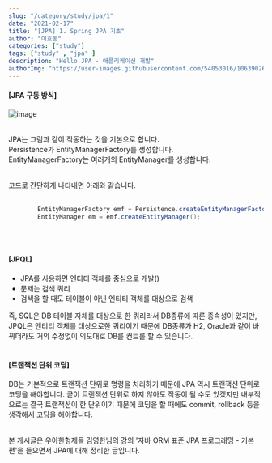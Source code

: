 ```yaml
---
slug: "/category/study/jpa/1"
date: "2021-02-17"
title: "[JPA] 1. Spring JPA 기초"
author: "이효동"
categories: ["study"]
tags: ["study" , "jpa" ]
description: "Hello JPA - 애플리케이션 개발"
authorImg: "https://user-images.githubusercontent.com/54053016/106390261-d4693200-642a-11eb-8ac8-eb8203cf74b9.png"
---
```



#### [JPA 구동 방식]
![image](https://user-images.githubusercontent.com/54053016/108169493-2359db80-713c-11eb-9cd9-84d64f661566.png)
<br><br>

JPA는 그림과 같이 작동하는 것을 기본으로 합니다.<br>
Persistence가 EntityManagerFactory를 생성합니다.<br>
EntityManagerFactory는 여러개의 EntityManager를 생성합니다.<br><br>

코드로 간단하게 나타내면 아래와 같습니다.<br><br>

```java
        EntityManagerFactory emf = Persistence.createEntityManagerFactory("hello");
        EntityManager em = emf.createEntityManager();
```
<br><br>

#### [JPQL]
- JPA를 사용하면 엔티티 객체를 중심으로 개발()
- 문제는 검색 쿼리
- 검색을 할 때도 테이블이 아닌 엔티티 객체를 대상으로 검색

즉, SQL은 DB 테이블 자체를 대상으로 한 쿼리라서 DB종류에 따른 종속성이 있지만, JPQL은 엔티티 객체를 대상으로한 쿼리이기 때문에 DB종류가 H2, Oracle과 같이 바뀌더라도 거의 수정없이 의도대로 DB를 컨트롤 할 수 있습니다.<br><br>

#### [트랜잭션 단위 코딩]
DB는 기본적으로 트랜잭션 단위로 명령을 처리하기 때문에 JPA 역시 트랜잭션 단위로 코딩을 해야합니다. 굳이 트랜잭션 단위로 하지 않아도 작동이 될 수도 있겠지만 내부적으로는 결국 트랜잭션이 한 단위이기 때문에 코딩을 할 때에도 commit, rollback 등을 생각해서 코딩을 해야합니다.<br><br>


 본 게시글은 우아한형제들 김영한님의 강의 '자바 ORM 표준 JPA 프로그래밍 - 기본편'을 들으면서 JPA에 대해 정리한 글입니다.<br>